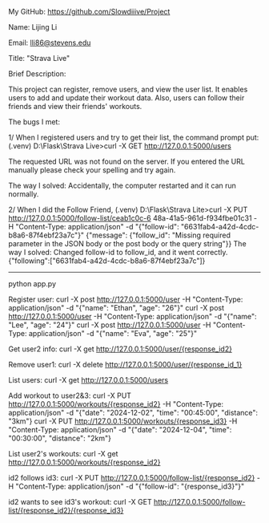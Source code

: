 My GitHub: https://github.com/Slowdiiive/Project

Name: Lijing Li

Email: lli86@stevens.edu

Title: "Strava Live"

Brief Description: 

This project can register, remove users, and view the user list. 
It enables users to add and update their workout data. 
Also, users can follow their friends and view their friends' workouts.

The bugs I met:

1/ When I registered users and try to get their list, the command prompt put:
(.venv) D:\Flask\Strava Live>curl -X GET http://127.0.0.1:5000/users
<p>The requested URL was not found on the server. If you entered the URL manually please check your spelling and try again.</p>

The way I solved:
Accidentally, the computer restarted and it can run normally.

2/ When I did the Follow Friend,
(.venv) D:\Flask\Strava Lite>curl -X PUT http://127.0.0.1:5000/follow-list/ceab1c0c-6
48a-41a5-961d-f934fbe01c31 -H "Content-Type: application/json" -d "{\"follow-id\": \"6631fab4-a42d-4cdc-b8a6-87f4ebf23a7c\"}"
{"message": {"follow_id": "Missing required parameter in the JSON body or the post body or the query string"}}
The way I solved:
Changed follow-id to follow_id, and it went correctly.
{"following":["6631fab4-a42d-4cdc-b8a6-87f4ebf23a7c"]}

-----------------------------------------
python app.py

Register user:
curl -X post http://127.0.0.1:5000/user -H "Content-Type: application/json" -d "{\"name\": \"Ethan\", \"age\": \"26\"}"
curl -X post http://127.0.0.1:5000/user -H "Content-Type: application/json" -d "{\"name\": \"Lee\", \"age\": \"24\"}"
curl -X post http://127.0.0.1:5000/user -H "Content-Type: application/json" -d "{\"name\": \"Eva\", \"age\": \"25\"}"

Get user2 info:
curl -X get http://127.0.0.1:5000/user/{response_id2}

Remove user1:
curl -X delete http://127.0.0.1:5000/user/{response_id_1}

List users:
curl -X get http://127.0.0.1:5000/users

Add workout to user2&3:
curl -X PUT http://127.0.0.1:5000/workouts/{response_id2} -H "Content-Type: application/json" -d "{\"date\": \"2024-12-02\", \"time\": \"00:45:00\", \"distance\": \"3km\"}
curl -X PUT http://127.0.0.1:5000/workouts/{response_id3} -H "Content-Type: application/json" -d "{\"date\": \"2024-12-04\", \"time\": \"00:30:00\", \"distance\": \"2km\"}

List user2's workouts:
curl -X get http://127.0.0.1:5000/workouts/{response_id2}

id2 follows id3:
curl -X PUT http://127.0.0.1:5000/follow-list/{response_id2} -H "Content-Type: application/json" -d "{\"follow-id\": \"{response_id3}\"}"

id2 wants to see id3's workout:
curl -X GET http://127.0.0.1:5000/follow-list/{response_id2}/{response_id3}
